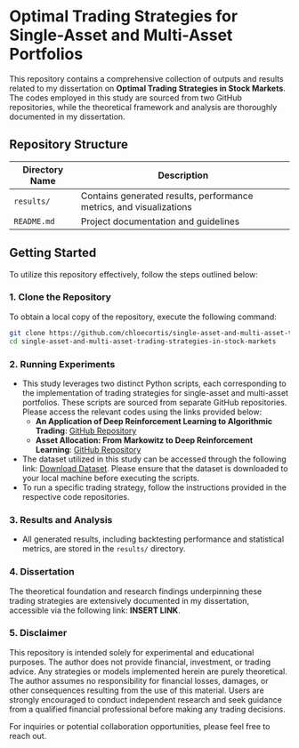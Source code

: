 # Optimal Trading Strategies for Single-Asset and Multi-Asset Portfolios

This repository contains a comprehensive collection of outputs and results related to my dissertation on **Optimal Trading Strategies in Stock Markets**. The codes employed in this study are sourced from two GitHub repositories, while the theoretical framework and analysis are thoroughly documented in my dissertation.

## Repository Structure

| Directory Name           | Description                                                            |
|--------------------------|------------------------------------------------------------------------|
| `results/`               | Contains generated results, performance metrics, and visualizations   |
| `README.md`              | Project documentation and guidelines                                  |

## Getting Started

To utilize this repository effectively, follow the steps outlined below:

### 1. Clone the Repository
To obtain a local copy of the repository, execute the following command:
```bash
git clone https://github.com/chloecortis/single-asset-and-multi-asset-trading-strategies-in-stock-markets.git
cd single-asset-and-multi-asset-trading-strategies-in-stock-markets
```

### 2. Running Experiments
- This study leverages two distinct Python scripts, each corresponding to the implementation of trading strategies for single-asset and multi-asset portfolios. These scripts are sourced from separate GitHub repositories. Please access the relevant codes using the links provided below:
    - **An Application of Deep Reinforcement Learning to Algorithmic Trading**: [GitHub Repository](https://github.com/ThibautTheate/An-Application-of-Deep-Reinforcement-Learning-to-Algorithmic-Trading/blob/main/classicalStrategy.py)
    - **Asset Allocation: From Markowitz to Deep Reinforcement Learning**: [GitHub Repository](https://github.com/RicardDurall/Benchmarking-Strategies-for-Asset-Allocation)
- The dataset utilized in this study can be accessed through the following link: [Download Dataset](https://www.dropbox.com/scl/fo/hg1zvp9q34qmzfwm3h4bw/AGvWlZkssobQ9BALjXWSW5U?rlkey=wnagh2o4kyow0byrlbwblr0a3&st=fl0vq2jy&dl=0). Please ensure that the dataset is downloaded to your local machine before executing the scripts.
- To run a specific trading strategy, follow the instructions provided in the respective code repositories.

### 3. Results and Analysis
- All generated results, including backtesting performance and statistical metrics, are stored in the `results/` directory.

### 4. Dissertation
The theoretical foundation and research findings underpinning these trading strategies are extensively documented in my dissertation, accessible via the following link: **INSERT LINK**.

### 5. Disclaimer
This repository is intended solely for experimental and educational purposes. The author does not provide financial, investment, or trading advice. Any strategies or models implemented herein are purely theoretical. The author assumes no responsibility for financial losses, damages, or other consequences resulting from the use of this material. Users are strongly encouraged to conduct independent research and seek guidance from a qualified financial professional before making any trading decisions.

For inquiries or potential collaboration opportunities, please feel free to reach out.


